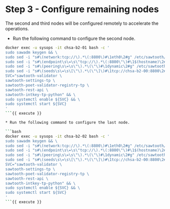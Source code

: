# Step 3 - Configure remaining nodes

The second and third nodes will be configured remotely to accelerate the operations.

* Run the following command to configure the second node.

```bash
docker exec -u sysops -it chsa-b2-01 bash -c '
sudo sawadm keygen && \
sudo sed -i "s#\(network:tcp://\).*\(:8800\)#\1eth0\2#g" /etc/sawtooth/validator.toml && \
sudo sed -i "s#\(endpoint\s\=\s\"tcp://\).*\(:8800\"\)#\1$(hostname)\2#g" /etc/sawtooth/validator.toml && \
sudo sed -i "s#\(peering\s\=\s\"\).*\(\"\)#\1dynamic\2#g" /etc/sawtooth/validator.toml && \
sudo sed -i "s#\(seeds\s\=\s\[\"\).*\(\"\]\)#\1tcp://chsa-b2-00:8800\2#g" /etc/sawtooth/validator.toml && \
SVC="sawtooth-validator \
sawtooth-settings-tp \
sawtooth-poet-validator-registry-tp \
sawtooth-rest-api \
sawtooth-intkey-tp-python" && \
sudo systemctl enable ${SVC} && \
sudo systemctl start ${SVC}
'
```{{ execute }}

* Run the following command to configure the last node.

```bash
docker exec -u sysops -it chsa-b2-02 bash -c '
sudo sawadm keygen && \
sudo sed -i "s#\(network:tcp://\).*\(:8800\)#\1eth0\2#g" /etc/sawtooth/validator.toml && \
sudo sed -i "s#\(endpoint\s\=\s\"tcp://\).*\(:8800\"\)#\1$(hostname)\2#g" /etc/sawtooth/validator.toml && \
sudo sed -i "s#\(peering\s\=\s\"\).*\(\"\)#\1dynamic\2#g" /etc/sawtooth/validator.toml && \
sudo sed -i "s#\(seeds\s\=\s\[\"\).*\(\"\]\)#\1tcp://chsa-b2-00:8800\2#g" /etc/sawtooth/validator.toml && \
SVC="sawtooth-validator \
sawtooth-settings-tp \
sawtooth-poet-validator-registry-tp \
sawtooth-rest-api \
sawtooth-intkey-tp-python" && \
sudo systemctl enable ${SVC} && \
sudo systemctl start ${SVC}
'
```{{ execute }}
